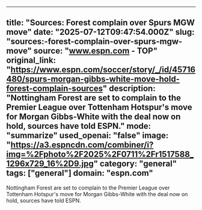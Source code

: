 ---
   title: "Sources: Forest complain over Spurs MGW move"
   date: "2025-07-12T09:47:54.000Z"
   slug: "sources:-forest-complain-over-spurs-mgw-move"
   source: "www.espn.com - TOP"
   original_link: "https://www.espn.com/soccer/story/_/id/45716480/spurs-morgan-gibbs-white-move-hold-forest-complain-sources"
   description: "Nottingham Forest are set to complain to the Premier League over Tottenham Hotspur's move for Morgan Gibbs-White with the deal now on hold, sources have told ESPN."
   mode: "summarize"
   used_openai: "false"
   image: "https://a3.espncdn.com/combiner/i?img=%2Fphoto%2F2025%2F0711%2Fr1517588_1296x729_16%2D9.jpg"
   category: "general"
   tags: ["general"]
   domain: "espn.com"
  ---
  Nottingham Forest are set to complain to the Premier League over Tottenham Hotspur's move for Morgan Gibbs-White with the deal now on hold, sources have told ESPN.